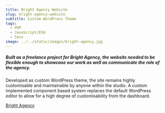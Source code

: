 ```yaml
---
title: Bright Agency Website
slug: bright-agency-website
subtitle: Custom WordPress Theme
tags:
  - PHP
  - JavaScript/ES6
  - Sass
image: ../../static/images/bright-agency.jpg
---
```

##### Built as a freelance project for Bright Agency, the website needed to be flexible enough to showcase our work as well as communicate the role of the agency.

Developed as custom WordPress theme, the site remains highly customisable and maintainable by anyone within the studio. A custom implemented component based system replaces the default WordPress editor to allow for a high degree of customisability from the dashboard.

[Bright Agency](https://brightagency.com.au/)
